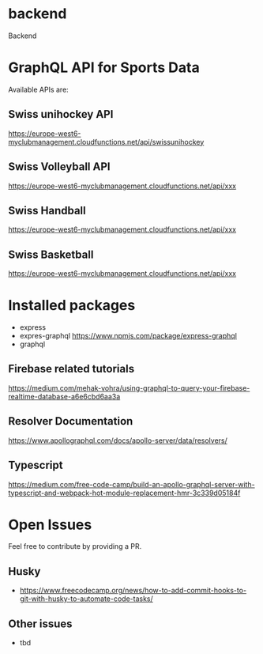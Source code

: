 # backend
Backend


# GraphQL API for Sports Data
Available APIs are: 

## Swiss unihockey API
https://europe-west6-myclubmanagement.cloudfunctions.net/api/swissunihockey

## Swiss Volleyball API
https://europe-west6-myclubmanagement.cloudfunctions.net/api/xxx

## Swiss Handball
https://europe-west6-myclubmanagement.cloudfunctions.net/api/xxx

## Swiss Basketball
https://europe-west6-myclubmanagement.cloudfunctions.net/api/xxx

# Installed packages
- express
- expres-graphql https://www.npmjs.com/package/express-graphql
- graphql

## Firebase related tutorials
https://medium.com/mehak-vohra/using-graphql-to-query-your-firebase-realtime-database-a6e6cbd6aa3a

## Resolver Documentation
https://www.apollographql.com/docs/apollo-server/data/resolvers/

## Typescript
https://medium.com/free-code-camp/build-an-apollo-graphql-server-with-typescript-and-webpack-hot-module-replacement-hmr-3c339d05184f

# Open Issues

Feel free to contribute by providing a PR. 

## Husky
- https://www.freecodecamp.org/news/how-to-add-commit-hooks-to-git-with-husky-to-automate-code-tasks/

## Other issues
- tbd